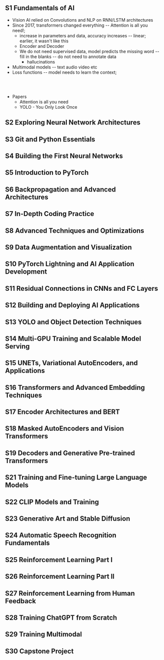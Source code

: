 


## S1 Fundamentals of AI

- Vision AI relied on Convolutions and NLP on RNN/LSTM architectures
- Since 2017, transformers changed everything -- Attention is all you need!; 
  - increase in parameters and data, accuracy increases -- linear; earlier, it wasn't like this
  - Encoder and Decoder
  - We do not need supervised data, model predicts the missing word -- fill in the blanks -- do not need to annotate data
    - hallucinations
- Multimodal models -- text audio video etc
- Loss functions -- model needs to learn the context;



<br/><br/>

- Papers
  - Attention is all you need
  - YOLO - You Only Look Once


## S2 Exploring Neural Network Architectures


## S3 Git and Python Essentials


## S4 Building the First Neural Networks



## S5 Introduction to PyTorch


## S6 Backpropagation and Advanced Architectures


## S7 In-Depth Coding Practice


## S8 Advanced Techniques and Optimizations


## S9 Data Augmentation and Visualization


## S10 PyTorch Lightning and AI Application Development


## S11 Residual Connections in CNNs and FC Layers


## S12 Building and Deploying AI Applications


## S13 YOLO and Object Detection Techniques


## S14 Multi-GPU Training and Scalable Model Serving


## S15 UNETs, Variational AutoEncoders, and Applications


## S16 Transformers and Advanced Embedding Techniques


## S17 Encoder Architectures and BERT


## S18 Masked AutoEncoders and Vision Transformers


## S19 Decoders and Generative Pre-trained Transformers



## S21 Training and Fine-tuning Large Language Models


## S22 CLIP Models and Training


## S23 Generative Art and Stable Diffusion



## S24 Automatic Speech Recognition Fundamentals


## S25 Reinforcement Learning Part I


## S26 Reinforcement Learning Part II


## S27 Reinforcement Learning from Human Feedback


## S28 Training ChatGPT from Scratch


## S29 Training Multimodal


## S30 Capstone Project